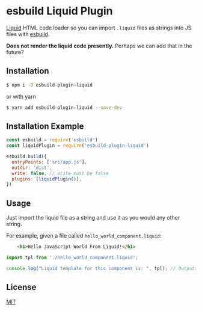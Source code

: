 # esbuild Liquid Plugin

[Liquid](https://shopify.github.io/liquid/basics/introduction/) HTML code loader so you can import `.liquid` files as strings into JS files with  [esbuild](https://esbuild.github.io/).

**Does not render the liquid code presently.** Perhaps we can add that in the future?

## Installation

```sh
$ npm i -D esbuild-plugin-liquid
```
or with yarn

```sh
$ yarn add esbuild-plugin-liquid --save-dev
```

## Installation Example

```js
const esbuild = require('esbuild')
const liquidPlugin = require('esbuild-plugin-liquid')

esbuild.build({
  entryPoints: ['src/app.js'],
  outdir: 'dist',
  write: false, // write must be false
  plugins: [liquidPlugin()],
})
```

## Usage
Just import the liquid file as a string and use it as you would any other string.

For example, given a file called `hello_world_component.liquid`:
```html
    <h1>Hello JavaScript World From Liquid!</h1>
```

```js
import tpl from './hello_world_component.liquid';

console.log("Liquid template for this component is: ", tpl); // Outputs `<h1>Hello JavaScript World From Liquid!</h1>`
```

## License

[MIT](https://opensource.org/license/mit/)
